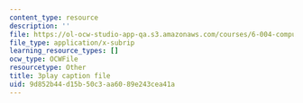 ```yaml
---
content_type: resource
description: ''
file: https://ol-ocw-studio-app-qa.s3.amazonaws.com/courses/6-004-computation-structures-spring-2017/9d852b44d15b50c3aa6089e243cea41a_Z8jR--1_2e4.vtt
file_type: application/x-subrip
learning_resource_types: []
ocw_type: OCWFile
resourcetype: Other
title: 3play caption file
uid: 9d852b44-d15b-50c3-aa60-89e243cea41a
---
```

